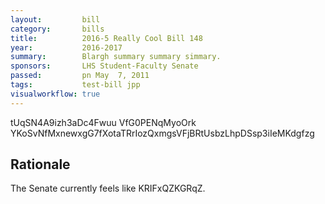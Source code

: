 ```yaml
---
layout:         bill
category:       bills
title:          2016-5 Really Cool Bill 148
year:           2016-2017
summary:        Blargh summary summary simmary.
sponsors:       LHS Student-Faculty Senate
passed:         pn May  7, 2011
tags:           test-bill jpp
visualworkflow: true
---
```



tUqSN4A9izh3aDc4Fwuu VfG0PENqMyoOrk YKoSvNfMxnewxgG7fXotaTRrIozQxmgsVFjBRtUsbzLhpDSsp3iIeMKdgfzg 




Rationale
---------
The Senate currently feels like KRIFxQZKGRqZ.
